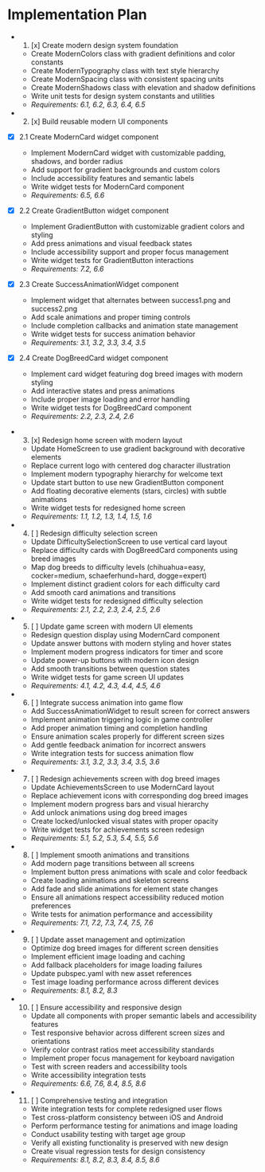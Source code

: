 # Implementation Plan

-
  1. [x] Create modern design system foundation
  - Create ModernColors class with gradient definitions and color constants
  - Create ModernTypography class with text style hierarchy
  - Create ModernSpacing class with consistent spacing units
  - Create ModernShadows class with elevation and shadow definitions
  - Write unit tests for design system constants and utilities
  - _Requirements: 6.1, 6.2, 6.3, 6.4, 6.5_

-
  2. [x] Build reusable modern UI components
- [x] 2.1 Create ModernCard widget component
  - Implement ModernCard widget with customizable padding, shadows, and border
    radius
  - Add support for gradient backgrounds and custom colors
  - Include accessibility features and semantic labels
  - Write widget tests for ModernCard component
  - _Requirements: 6.5, 6.6_

- [x] 2.2 Create GradientButton widget component
  - Implement GradientButton with customizable gradient colors and styling
  - Add press animations and visual feedback states
  - Include accessibility support and proper focus management
  - Write widget tests for GradientButton interactions
  - _Requirements: 7.2, 6.6_

- [x] 2.3 Create SuccessAnimationWidget component
  - Implement widget that alternates between success1.png and success2.png
  - Add scale animations and proper timing controls
  - Include completion callbacks and animation state management
  - Write widget tests for success animation behavior
  - _Requirements: 3.1, 3.2, 3.3, 3.4, 3.5_

- [x] 2.4 Create DogBreedCard widget component
  - Implement card widget featuring dog breed images with modern styling
  - Add interactive states and press animations
  - Include proper image loading and error handling
  - Write widget tests for DogBreedCard component
  - _Requirements: 2.2, 2.3, 2.4, 2.6_

-
  3. [x] Redesign home screen with modern layout
  - Update HomeScreen to use gradient background with decorative elements
  - Replace current logo with centered dog character illustration
  - Implement modern typography hierarchy for welcome text
  - Update start button to use new GradientButton component
  - Add floating decorative elements (stars, circles) with subtle animations
  - Write widget tests for redesigned home screen
  - _Requirements: 1.1, 1.2, 1.3, 1.4, 1.5, 1.6_

-
  4. [ ] Redesign difficulty selection screen
  - Update DifficultySelectionScreen to use vertical card layout
  - Replace difficulty cards with DogBreedCard components using breed images
  - Map dog breeds to difficulty levels (chihuahua=easy, cocker=medium,
    schaeferhund=hard, dogge=expert)
  - Implement distinct gradient colors for each difficulty card
  - Add smooth card animations and transitions
  - Write widget tests for redesigned difficulty selection
  - _Requirements: 2.1, 2.2, 2.3, 2.4, 2.5, 2.6_

-
  5. [ ] Update game screen with modern UI elements
  - Redesign question display using ModernCard component
  - Update answer buttons with modern styling and hover states
  - Implement modern progress indicators for timer and score
  - Update power-up buttons with modern icon design
  - Add smooth transitions between question states
  - Write widget tests for game screen UI updates
  - _Requirements: 4.1, 4.2, 4.3, 4.4, 4.5, 4.6_

-
  6. [ ] Integrate success animation into game flow
  - Add SuccessAnimationWidget to result screen for correct answers
  - Implement animation triggering logic in game controller
  - Add proper animation timing and completion handling
  - Ensure animation scales properly for different screen sizes
  - Add gentle feedback animation for incorrect answers
  - Write integration tests for success animation flow
  - _Requirements: 3.1, 3.2, 3.3, 3.4, 3.5, 3.6_

-
  7. [ ] Redesign achievements screen with dog breed images
  - Update AchievementsScreen to use ModernCard layout
  - Replace achievement icons with corresponding dog breed images
  - Implement modern progress bars and visual hierarchy
  - Add unlock animations using dog breed images
  - Create locked/unlocked visual states with proper opacity
  - Write widget tests for achievements screen redesign
  - _Requirements: 5.1, 5.2, 5.3, 5.4, 5.5, 5.6_

-
  8. [ ] Implement smooth animations and transitions
  - Add modern page transitions between all screens
  - Implement button press animations with scale and color feedback
  - Create loading animations and skeleton screens
  - Add fade and slide animations for element state changes
  - Ensure all animations respect accessibility reduced motion preferences
  - Write tests for animation performance and accessibility
  - _Requirements: 7.1, 7.2, 7.3, 7.4, 7.5, 7.6_

-
  9. [ ] Update asset management and optimization
  - Optimize dog breed images for different screen densities
  - Implement efficient image loading and caching
  - Add fallback placeholders for image loading failures
  - Update pubspec.yaml with new asset references
  - Test image loading performance across different devices
  - _Requirements: 8.1, 8.2, 8.3_

-
  10. [ ] Ensure accessibility and responsive design
  - Update all components with proper semantic labels and accessibility features
  - Test responsive behavior across different screen sizes and orientations
  - Verify color contrast ratios meet accessibility standards
  - Implement proper focus management for keyboard navigation
  - Test with screen readers and accessibility tools
  - Write accessibility integration tests
  - _Requirements: 6.6, 7.6, 8.4, 8.5, 8.6_

-
  11. [ ] Comprehensive testing and integration
  - Write integration tests for complete redesigned user flows
  - Test cross-platform consistency between iOS and Android
  - Perform performance testing for animations and image loading
  - Conduct usability testing with target age group
  - Verify all existing functionality is preserved with new design
  - Create visual regression tests for design consistency
  - _Requirements: 8.1, 8.2, 8.3, 8.4, 8.5, 8.6_
